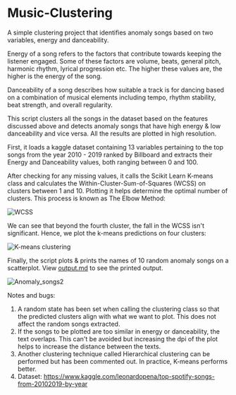 # Music-Clustering

A simple clustering project that identifies anomaly songs based on two variables, energy and danceability. 

Energy of a song refers to the factors that contribute towards keeping the listener engaged. Some of these factors are volume, beats, general pitch, harmonic rhythm, lyrical progression etc. The higher these values are, the higher is the energy of the song.

Danceability of a song describes how suitable a track is for dancing based on a combination of musical elements including tempo, rhythm stability, beat strength, and overall regularity.

This script clusters all the songs in the dataset based on the features discussed above and detects anomaly songs that have high energy & low danceability and vice versa. All the results are plotted in high resolution. 

First, it loads a kaggle dataset containing 13 variables pertaining to the top songs from the year 2010 - 2019 ranked by Billboard and extracts their Energy and Danceability values, both ranging between 0 and 100.

After checking for any missing values, it calls the Scikit Learn K-means class and calculates the Within-Cluster-Sum-of-Squares (WCSS) on clusters between 1 and 10. Plotting it helps determine the optimal number of clusters. This process is known as The Elbow Method:


![WCSS](https://user-images.githubusercontent.com/64068083/101480925-5df40a80-397a-11eb-8787-ba5eb1362e42.png)


We can see that beyond the fourth cluster, the fall in the WCSS isn't significant. Hence, we plot the k-means predictions on four clusters:


![K-means clustering](https://user-images.githubusercontent.com/64068083/101481312-f8544e00-397a-11eb-80b9-40e352ac9e0f.png)


Finally, the script plots & prints the names of 10 random anomaly songs on a scatterplot. View [output.md](output.md) to see the printed output.


![Anomaly_songs2](https://user-images.githubusercontent.com/64068083/101482443-bfb57400-397c-11eb-8370-157710c5fbbd.png)


Notes and bugs:

1) A random state has been set when calling the clustering class so that the predicted clusters align with what we want to plot. This does not affect the random songs extracted.
2) If the songs to be plotted are too similar in energy or danceability, the text overlaps. This can't be avoided but increasing the dpi of the plot helps to increase the distance between the texts.
3) Another clustering technique called Hierarchical clustering can be performed but has been commented out. In practice, K-means performs better.
4) Dataset: https://www.kaggle.com/leonardopena/top-spotify-songs-from-20102019-by-year
